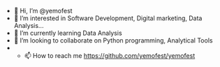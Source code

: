 - 👋 Hi, I’m @yemofest
- 👀 I’m interested in Software Development, Digital marketing, Data Analysis...
- 🌱 I’m currently learning Data Analysis
- 💞️ I’m looking to collaborate on Python programming, Analytical Tools
- - 📫 How to reach me https://github.com/yemofest/yemofest

<!---
yemofest/yemofest is a ✨ special ✨ repository because its `README.md` (this file) appears on your GitHub profile.
You can click the Preview link to take a look at your changes.
--->
